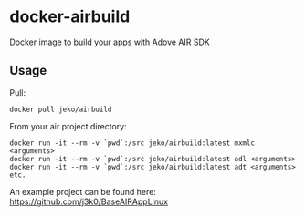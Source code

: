 docker-airbuild
===============

Docker image to build your apps with Adove AIR SDK

Usage
-----

Pull:

    docker pull jeko/airbuild

From your air project directory:

    docker run -it --rm -v `pwd`:/src jeko/airbuild:latest mxmlc <arguments>
    docker run -it --rm -v `pwd`:/src jeko/airbuild:latest adl <arguments>
    docker run -it --rm -v `pwd`:/src jeko/airbuild:latest adt <arguments>
    etc.

An example project can be found here: https://github.com/j3k0/BaseAIRAppLinux
